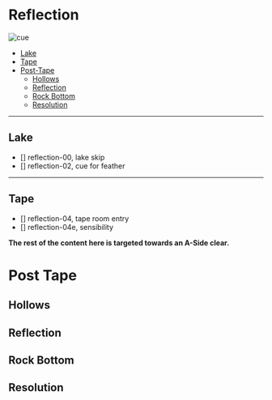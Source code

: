 # Reflection
 ![cue](https://cdn.discordapp.com/attachments/293555577991200770/776739231787778068/unknown.png)
   - [Lake](#lake)
   - [Tape](#tape)
 - [Post-Tape](#post-tape)
   - [Hollows](#hollows)
   - [Reflection](#reflections)
   - [Rock Bottom](#rock-bottom)
   - [Resolution](#resolution)
 ----
 ## Lake
 - [] reflection-00, lake skip
 - [] reflection-02, cue for feather
 ----
 ## Tape
 - [] reflection-04, tape room entry
 - [] reflection-04e, sensibility

 **The rest of the content here is targeted towards an A-Side clear.**
 # Post Tape
 ## Hollows
 
 ## Reflection
 
 ## Rock Bottom
 
 ## Resolution
